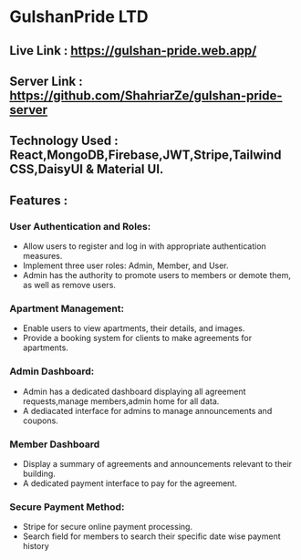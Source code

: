 # GulshanPride LTD
## Live Link : https://gulshan-pride.web.app/
## Server Link : https://github.com/ShahriarZe/gulshan-pride-server
## Technology Used : React,MongoDB,Firebase,JWT,Stripe,Tailwind CSS,DaisyUI & Material UI.

## Features :

### User Authentication and Roles:
 - Allow users to register and log in with appropriate authentication measures.
 - Implement three user roles: Admin, Member, and User.
 - Admin has the authority to promote users to members or demote them, as well as remove users.
 
### Apartment Management:
 - Enable users to view  apartments, their details, and images.
 - Provide a booking system for clients to make agreements for apartments.

### Admin Dashboard:
 - Admin has a dedicated dashboard displaying all agreement requests,manage members,admin home for all data.
 - A dediacated interface for admins to manage announcements and coupons.

### Member Dashboard
 - Display a summary of agreements and announcements relevant to their building.
 - A dedicated payment interface to pay for the agreement.

### Secure Payment Method:
 -  Stripe for secure online payment processing.
 -  Search field for members to search their specific date wise payment history



